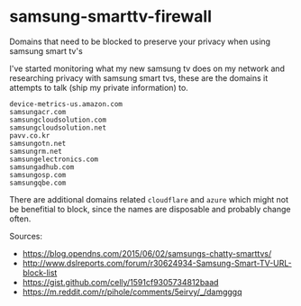 # samsung-smarttv-firewall
Domains that need to be blocked to preserve your privacy when using samsung smart tv's

I've started monitoring what my new samsung tv does on my network and researching privacy with samsung smart tvs, these are the domains it attempts to talk (ship my private information) to.

```
device-metrics-us.amazon.com
samsungacr.com
samsungcloudsolution.com
samsungcloudsolution.net
pavv.co.kr
samsungotn.net
samsungrm.net
samsungelectronics.com
samsungadhub.com
samsungosp.com
samsungqbe.com
```

There are additional domains related `cloudflare` and `azure` which might not be benefitial to block, since the names are disposable and probably change often.

Sources:
* https://blog.opendns.com/2015/06/02/samsungs-chatty-smarttvs/
* http://www.dslreports.com/forum/r30624934-Samsung-Smart-TV-URL-block-list
* https://gist.github.com/celly/1591cf9305734812baad
* https://m.reddit.com/r/pihole/comments/5eirvy/_/damgggq

